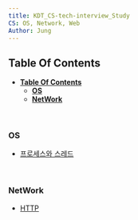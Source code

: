 ```yaml
---
title: KDT_CS-tech-interview_Study
CS: OS, Network, Web
Author: Jung
---
```


## **Table Of Contents**

- [**Table Of Contents**](#table-of-contents)
  - [**OS**](#os)
  - [**NetWork**](#network)

</br>

### **OS**

- [프로세스와 스레드](./os/process_thread.md)

</br>

### **NetWork**

- [HTTP](./network/http.md)
